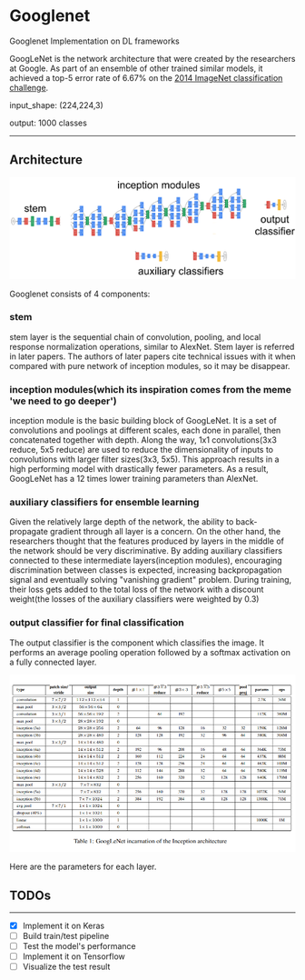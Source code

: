 # Googlenet
Googlenet Implementation on DL frameworks

GoogLeNet is the network architecture that were created by the researchers at Google. As part of an ensemble of other trained similar models, it achieved a top-5 error rate of 6.67% on the [2014 ImageNet classification challenge](http://image-net.org/challenges/LSVRC/2014/results#clsloc).


input_shape: (224,224,3)

output: 1000 classes


---
## Architecture

![Googlenet Components](/doc/googlenet_components.png)

Googlenet consists of 4 components:
### stem
stem layer is the sequential chain of convolution, pooling, and local response normalization operations, similar to AlexNet. Stem layer is referred in later papers. The authors of later papers cite technical issues with it when compared with pure network of inception modules, so it may be disappear.

### inception modules(which its inspiration comes from the meme 'we need to go deeper')
inception module is the basic building block of GoogLeNet. It is a set of convolutions and poolings at different scales,   each done in parallel, then concatenated together with depth. Along the way, 1x1 convolutions(3x3 reduce, 5x5 reduce) are used to reduce the dimensionality of inputs to convolutions with larger filter sizes(3x3, 5x5). This approach results in a high performing model with drastically fewer parameters. As a result, GoogLeNet has a 12 times lower training parameters than AlexNet.
  
### auxiliary classifiers for ensemble learning
Given the relatively large depth of the network, the ability to back-propagate gradient through all layer is a concern. On the other hand, the researchers thought that the features produced by layers in the middle of the network should be very discriminative. By adding auxiliary classifiers connected to these intermediate layers(inception modules), encouraging discrimination between classes is expected, increasing backpropagation signal and eventually solving "vanishing gradient" problem. During training, their loss gets added to the total loss of the network with a discount weight(the losses of the auxiliary classifiers were weighted by 0.3)

### output classifier for final classification
The output classifier is the component which classifies the image. It performs an average pooling operation followed by a softmax activation on a fully connected layer.



![Googlenet incarnation](/doc/architecture.png)

Here are the parameters for each layer.




## TODOs
---

- [x] Implement it on Keras
- [ ] Build train/test pipeline
- [ ] Test the model's performance
- [ ] Implement it on Tensorflow
- [ ] Visualize the test result
